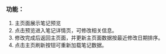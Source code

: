 ### 功能：
1. 主页面展示笔记预览
2. 点击预览进入笔记详情页，可修改相关信息。
3. 修改完成后返回主页面，并更新主页面数据按最近修改日期排序。
4. 点击主页刷新按钮可重新加载笔记数据。
